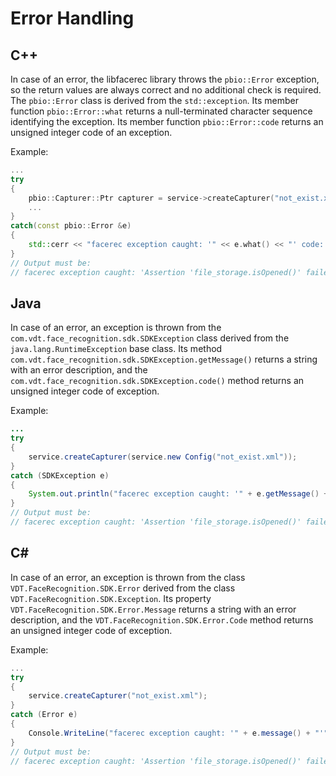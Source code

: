 # Error Handling

## C++

In case of an error, the libfacerec library throws the `pbio::Error` exception, so the return values are always correct and no additional check is required. The `pbio::Error` class is derived from the `std::exception`. Its member function `pbio::Error::what` returns a null-terminated character sequence identifying the exception. Its member function `pbio::Error::code` returns an unsigned integer code of an exception.

Example:
```cpp
...
try
{
    pbio::Capturer::Ptr capturer = service->createCapturer("not_exist.xml");
    ...
}
catch(const pbio::Error &e)
{
    std::cerr << "facerec exception caught: '" << e.what() << "' code: " << std::hex << e.code() << std::endl;
}
// Output must be:
// facerec exception caught: 'Assertion 'file_storage.isOpened()' failed (error creating Capturer: ini file not opened), error code: 0x6b1ae8c5. wrap code: 0x272e96e4.' code: 6b1ae8c5
```

## Java

In case of an error, an exception is thrown from the `com.vdt.face_recognition.sdk.SDKException` class derived from the  `java.lang.RuntimeException` base class. Its method `com.vdt.face_recognition.sdk.SDKException.getMessage()` returns a string with an error description, and the `com.vdt.face_recognition.sdk.SDKException.code()` method returns an unsigned integer code of exception.

Example:
```java
...
try
{
    service.createCapturer(service.new Config("not_exist.xml"));
}
catch (SDKException e)
{
    System.out.println("facerec exception caught: '" + e.getMessage() + "'");
}
// Output must be:
// facerec exception caught: 'Assertion 'file_storage.isOpened()' failed (error creating Capturer: ini file not opened), error code: 0x6b1ae8c5. wrap code: 0x7c7b4c95.'
```

## C#

In case of an error, an exception is thrown from the class `VDT.FaceRecognition.SDK.Error` derived from the class `VDT.FaceRecognition.SDK.Exception`. Its property `VDT.FaceRecognition.SDK.Error.Message` returns a string with an error description, and the `VDT.FaceRecognition.SDK.Error.Code` method returns an unsigned integer code of exception.

Example:
```cs
...
try
{
    service.createCapturer("not_exist.xml");
}
catch (Error e)
{
    Console.WriteLine("facerec exception caught: '" + e.message() + "'");
}
// Output must be:
// facerec exception caught: 'Assertion 'file_storage.isOpened()' failed (error creating Capturer: ini file not opened), error code: 0x6b1ae8c5. wrap code: 0x7c7b4c95.'
```

